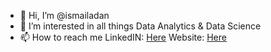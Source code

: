 - 👋 Hi, I’m @ismailadan
- 👀 I’m interested in all things Data Analytics & Data Science
- 📫 How to reach me LinkedIN: [Here](https://uk.linkedin.com/in/ismail-adan-94a9bb225) Website: [Here](https://ismailadan.co.uk)

<!---
ismailadan/ismailadan is a ✨ special ✨ repository because its `README.md` (this file) appears on your GitHub profile.
You can click the Preview link to take a look at your changes.
--->
